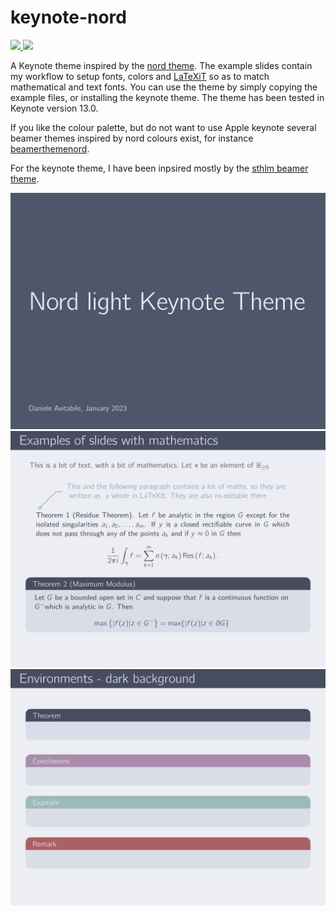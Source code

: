 # keynote-nord
<p>
    <a href="https://github.com/danieleavitabile/keynote-nord/raw/main/examples/example.key">
        <img src="https://img.shields.io/badge/-Download%20example-blue"/>
    </a>
    <a href="https://github.com/danieleavitabile/keynote-nord/raw/main/theme/nord-light-keynote-theme.kth">
        <img src="https://img.shields.io/badge/-Download%20keynote%20theme-blue" />
    </a>
</p>

A Keynote theme inspired by the [nord theme](https://www.nordtheme.com). The example
slides contain my workflow to setup fonts, colors and [LaTeXiT](https://www.chachatelier.fr/latexit/) so as to match mathematical and text fonts. You can use the theme by simply copying the example files, or installing the keynote
theme. The theme has been tested in Keynote version 13.0.

If you like the colour palette, but do not want to use Apple keynote several beamer
themes inspired by nord colours exist, for instance
[beamerthemenord](https://github.com/junwei-wang/beamerthemeNord).

For the keynote theme, I have been inpsired mostly by the [sthlm beamer
theme](https://github.com/mholson/sthlmNordBeamerTheme).

<p align="center">
    <img src="images/cover.jpg" width="800" max-width="90%" alt="Background" />
    <img src="images/maths.jpg" width="800" max-width="90%" alt="Background" />
    <img src="images/theorems.jpg" width="800" max-width="90%" alt="Background" />
</p>
